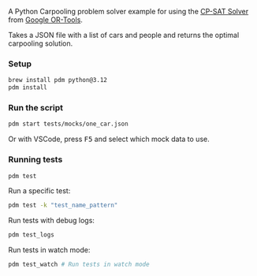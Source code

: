A Python Carpooling problem solver example for using the [CP-SAT Solver](https://developers.google.com/optimization/cp/cp_solver) from [Google OR-Tools](https://developers.google.com/optimization/introduction/python).

Takes a JSON file with a list of cars and people and returns the optimal carpooling solution.

### Setup

```bash
brew install pdm python@3.12
pdm install
```

### Run the script

```bash
pdm start tests/mocks/one_car.json
```

Or with VSCode, press <kbd>F5</kbd> and select which mock data to use.

### Running tests

```bash
pdm test
```

Run a specific test:

```bash
pdm test -k "test_name_pattern"
```

Run tests with debug logs:

```bash
pdm test_logs
```

Run tests in watch mode:

```bash
pdm test_watch # Run tests in watch mode
```
